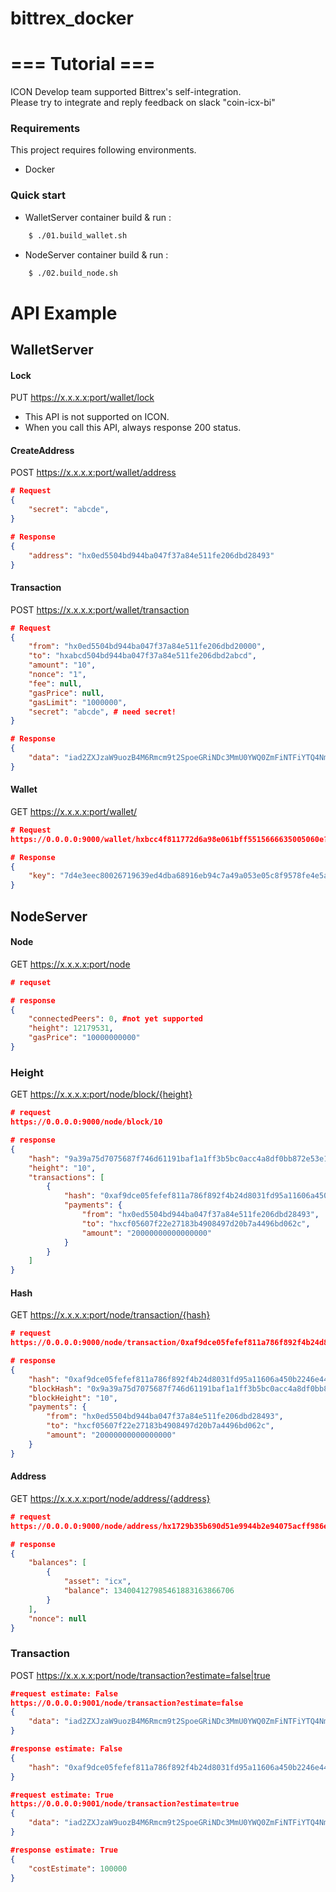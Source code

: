 # bittrex_docker

# === Tutorial ===

ICON Develop team supported Bittrex's self-integration.  
Please try to integrate and reply feedback on slack "coin-icx-bi"

### Requirements
This project requires following environments.
* Docker

### Quick start
* WalletServer container build & run :
```bash
    $ ./01.build_wallet.sh
 ```

* NodeServer container build & run :
```bash
    $ ./02.build_node.sh
 ```

# API Example

## WalletServer

#### Lock
PUT https://x.x.x.x:port/wallet/lock
* This API is not supported on ICON.
* When you call this API, always response 200 status.

#### CreateAddress
POST https://x.x.x.x:port/wallet/address

``` json
# Request
{
	"secret": "abcde",
}

# Response
{
    "address": "hx0ed5504bd944ba047f37a84e511fe206dbd28493"
}
```

#### Transaction
POST https://x.x.x.x:port/wallet/transaction

``` json
# Request
{
	"from": "hx0ed5504bd944ba047f37a84e511fe206dbd20000",
	"to": "hxabcd504bd944ba047f37a84e511fe206dbd2abcd",
	"amount": "10",
	"nonce": "1",
	"fee": null,
	"gasPrice": null,
	"gasLimit": "1000000",
	"secret": "abcde", # need secret!
}

# Response
{
	"data": "iad2ZXJzaW9uozB4M6Rmcm9t2SpoeGRiNDc3MmU0YWQ0ZmFiNTFiYTQ4NmU2ZDJjYTAzYWFmNGVkMGJlMzWidG\/ZKmh4Zjk5NjAyZjQ1YmE4NjY2ODljYjZjN2NhMDE5NGRiNTE4NDMwY2FhMqlzdGVwTGltaXSnMHhmNDI0MKl0aW1lc3RhbXCvMHg1OWE2ZWU5YTVkNTkwo25pZKMweDGldmFsdWWjMHhhpW5vbmNlozB4MKlzaWduYXR1cmXZWGJkZmhCU0p5SE9mRlhhN1ZhMDRMbkduSS9vdElNV0kxZTViekUrSEQxOTA0LzgwSCtyMHdYdmpGWWpadzNJZ2U0WnpaV2ttZ1lQN28wUTN3cS9CSXhBRT0="
}
```

#### Wallet
GET https://x.x.x.x:port/wallet/

``` json
# Request
https://0.0.0.0:9000/wallet/hxbcc4f811772d6a98e061bff5515666635005060e?secret=12345

# Response
{
	"key": "7d4e3eec80026719639ed4dba68916eb94c7a49a053e05c8f9578fe4e5a3d7ea"
}
```

## NodeServer
#### Node
GET https://x.x.x.x:port/node

``` json
# requset

# response
{
	"connectedPeers": 0, #not yet supported
	"height": 12179531,
	"gasPrice": "10000000000"
}
```

### Height
GET https://x.x.x.x:port/node/block/{height}

``` json
# request
https://0.0.0.0:9000/node/block/10

# response
{
	"hash": "9a39a75d7075687f746d61191baf1a1ff3b5bc0acc4a8df0bb872e53e13cdc17",
	"height": "10",
	"transactions": [
		{
			"hash": "0xaf9dce05fefef811a786f892f4b24d8031fd95a11606a450b2246e442bde89e5",
			"payments": {
				"from": "hx0ed5504bd944ba047f37a84e511fe206dbd28493",
				"to": "hxcf05607f22e27183b4908497d20b7a4496bd062c",
				"amount": "20000000000000000"
			}
		}
	]
}
```

#### Hash
GET https://x.x.x.x:port/node/transaction/{hash}

```json
# request
https://0.0.0.0:9000/node/transaction/0xaf9dce05fefef811a786f892f4b24d8031fd95a11606a450b2246e442bde89e5

# response
{
	"hash": "0xaf9dce05fefef811a786f892f4b24d8031fd95a11606a450b2246e442bde89e5",
	"blockHash": "0x9a39a75d7075687f746d61191baf1a1ff3b5bc0acc4a8df0bb872e53e13cdc17",
	"blockHeight": "10",
	"payments": {
		"from": "hx0ed5504bd944ba047f37a84e511fe206dbd28493",
		"to": "hxcf05607f22e27183b4908497d20b7a4496bd062c",
		"amount": "20000000000000000"
	}
}
```

#### Address
GET https://x.x.x.x:port/node/address/{address}

``` json
# request
https://0.0.0.0:9000/node/address/hx1729b35b690d51e9944b2e94075acff986ea0675

# response
{
	"balances": [
		{
			"asset": "icx",
			"balance": 134004127985461883163866706
		}
	],
	"nonce": null
}
```

### Transaction
POST https://x.x.x.x:port/node/transaction?estimate=false|true

``` json
#request estimate: False
https://0.0.0.0:9001/node/transaction?estimate=false
{
	"data": "iad2ZXJzaW9uozB4M6Rmcm9t2SpoeGRiNDc3MmU0YWQ0ZmFiNTFiYTQ4NmU2ZDJjYTAzYWFmNGVkMGJlMzWidG\/ZKmh4Zjk5NjAyZjQ1YmE4NjY2ODljYjZjN2NhMDE5NGRiNTE4NDMwY2FhMqlzdGVwTGltaXSnMHhmNDI0MKl0aW1lc3RhbXCvMHg1OWE2ZWU5YTVkNTkwo25pZKMweDGldmFsdWWjMHhhpW5vbmNlozB4MKlzaWduYXR1cmXZWGJkZmhCU0p5SE9mRlhhN1ZhMDRMbkduSS9vdElNV0kxZTViekUrSEQxOTA0LzgwSCtyMHdYdmpGWWpadzNJZ2U0WnpaV2ttZ1lQN28wUTN3cS9CSXhBRT0="
}

#response estimate: False
{
    "hash": "0xaf9dce05fefef811a786f892f4b24d8031fd95a11606a450b2246e442bde89e5"
}
```

``` json
#request estimate: True
https://0.0.0.0:9001/node/transaction?estimate=true
{
	"data": "iad2ZXJzaW9uozB4M6Rmcm9t2SpoeGRiNDc3MmU0YWQ0ZmFiNTFiYTQ4NmU2ZDJjYTAzYWFmNGVkMGJlMzWidG\/ZKmh4Zjk5NjAyZjQ1YmE4NjY2ODljYjZjN2NhMDE5NGRiNTE4NDMwY2FhMqlzdGVwTGltaXSnMHhmNDI0MKl0aW1lc3RhbXCvMHg1OWE2ZWU5YTVkNTkwo25pZKMweDGldmFsdWWjMHhhpW5vbmNlozB4MKlzaWduYXR1cmXZWGJkZmhCU0p5SE9mRlhhN1ZhMDRMbkduSS9vdElNV0kxZTViekUrSEQxOTA0LzgwSCtyMHdYdmpGWWpadzNJZ2U0WnpaV2ttZ1lQN28wUTN3cS9CSXhBRT0="
}

#response estimate: True
{
	"costEstimate": 100000
}
```
